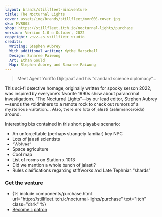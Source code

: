 ```yaml
---
layout: brands/stillfleet-miniventure
title: The Nocturnal Lights
cover: assets/img/brands/stillfleet/mvr003-cover.jpg
sku: MVR003
shop: https://stillfleet.itch.io/nocturnal-lights/purchase
version: Version 1.0 ☉ October, 2022
copyright: 2022–23 Stillfleet Studio
credits:
  Writing: Stephen Aubrey
  With additional writing: Wythe Marschall
  Design: Sunaree Paiwong
  Art: Ethan Gould
  Map: Stephen Aubrey and Sunaree Paiwong
---
```


> Meet Agent Yoriffo Dijkgraaf and his “standard science diplomacy”…

This sci-fi detective homage, originally written for spooky season 2022, was inspired by everyone’s favorite 1990s show about paranormal investigations. “The Nocturnal Lights”—by our lead editor, Stephen Aubrey—sends the voidminers to a remote rock to check out rumors of a mysterious visitation… Also, there are lots of jalasti (salamanderoids) around.

Interesting bits contained in this short playable scenario:

- An unforgettable (perhaps strangely familiar) key NPC
- Lots of jalasti scientists
- “Wolves”
- Space agriculture
- Cool map
- List of rooms on Station x-1013
- Did we mention a whole bunch of jalasti?
- Rules clarifications regarding stiffworks and Late Tephnian “shards”

### Get the venture

<ul class="rowlist">
  <li>
    {% include components/purchase.html url="https://stillfleet.itch.io/nocturnal-lights/purchase" text="Itch" class="dark" %}
  </li>
  <li>
    <a href="https://www.patreon.com/stillfleet?fan_landing=true" class="external patreon dark">Become a patron</a>
  </li>
</ul>